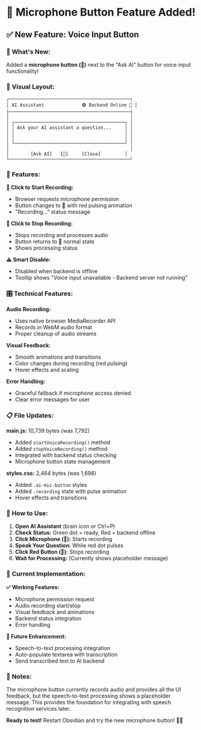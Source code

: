 # 🎤 Microphone Button Feature Added!

## ✅ **New Feature: Voice Input Button**

### 🎯 **What's New:**

Added a **microphone button (🎤)** next to the "Ask AI" button for voice input functionality!

### 🎨 **Visual Layout:**

```
┌─────────────────────────────────────────────┐
│ AI Assistant              🟢 Backend Online 🔄 │
├─────────────────────────────────────────────┤
│                                             │
│ ┌─────────────────────────────────────────┐ │
│ │ Ask your AI assistant a question...     │ │
│ │                                         │ │
│ │                                         │ │ 
│ └─────────────────────────────────────────┘ │
│                                             │
│        [Ask AI]   [🎤]     [Close]         │
└─────────────────────────────────────────────┘
```

### 🚀 **Features:**

**🎤 Click to Start Recording:**
- Browser requests microphone permission
- Button changes to 🔴 with red pulsing animation
- "Recording..." status message

**🔴 Click to Stop Recording:**
- Stops recording and processes audio
- Button returns to 🎤 normal state
- Shows processing status

**⚠️ Smart Disable:**
- Disabled when backend is offline
- Tooltip shows "Voice input unavailable - Backend server not running"

### 🎛️ **Technical Features:**

**Audio Recording:**
- Uses native browser MediaRecorder API
- Records in WebM audio format
- Proper cleanup of audio streams

**Visual Feedback:**
- Smooth animations and transitions
- Color changes during recording (red pulsing)
- Hover effects and scaling

**Error Handling:**
- Graceful fallback if microphone access denied
- Clear error messages for user

### 📋 **File Updates:**

**main.js:** 10,739 bytes (was 7,792)
- Added `startVoiceRecording()` method
- Added `stopVoiceRecording()` method
- Integrated with backend status checking
- Microphone button state management

**styles.css:** 2,464 bytes (was 1,698)
- Added `.ai-mic-button` styles
- Added `.recording` state with pulse animation
- Hover effects and transitions

### 🎯 **How to Use:**

1. **Open AI Assistant** (brain icon or Ctrl+P)
2. **Check Status:** Green dot = ready, Red = backend offline
3. **Click Microphone (🎤):** Starts recording
4. **Speak Your Question:** While red dot pulses
5. **Click Red Button (🔴):** Stops recording
6. **Wait for Processing:** (Currently shows placeholder message)

### 🔧 **Current Implementation:**

**✅ Working Features:**
- Microphone permission request
- Audio recording start/stop
- Visual feedback and animations
- Backend status integration
- Error handling

**🚧 Future Enhancement:**
- Speech-to-text processing integration
- Auto-populate textarea with transcription
- Send transcribed text to AI backend

### 📝 **Notes:**

The microphone button currently records audio and provides all the UI feedback, but the speech-to-text processing shows a placeholder message. This provides the foundation for integrating with speech recognition services later.

**Ready to test!** Restart Obsidian and try the new microphone button! 🎤✨